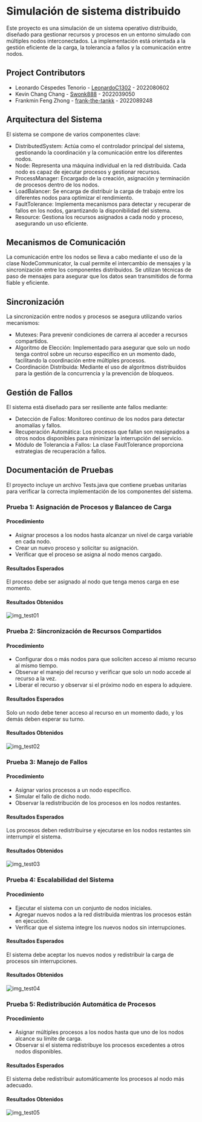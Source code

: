 # Simulación de sistema distribuido
Este proyecto es una simulación de un sistema operativo distribuido, diseñado para gestionar recursos y procesos en un entorno simulado con múltiples nodos interconectados. La implementación está orientada a la gestión eficiente de la carga, la tolerancia a fallos y la comunicación entre nodos.

## Project Contributors
- Leonardo Céspedes Tenorio - [LeonardoC1302](https://github.com/LeonardoC1302) - 2022080602
- Kevin Chang Chang - [Swonk888](https://github.com/Swonk888) - 2022039050
- Frankmin Feng Zhong - [frank-the-tankk](https://github.com/frank-the-tankk) - 2022089248

## Arquitectura del Sistema
El sistema se compone de varios componentes clave:
- DistributedSystem: Actúa como el controlador principal del sistema, gestionando la coordinación y la comunicación entre los diferentes nodos.
- Node: Representa una máquina individual en la red distribuida. Cada nodo es capaz de ejecutar procesos y gestionar recursos.
- ProcessManager: Encargado de la creación, asignación y terminación de procesos dentro de los nodos.
- LoadBalancer: Se encarga de distribuir la carga de trabajo entre los diferentes nodos para optimizar el rendimiento.
- FaultTolerance: Implementa mecanismos para detectar y recuperar de fallos en los nodos, garantizando la disponibilidad del sistema.
- Resource: Gestiona los recursos asignados a cada nodo y proceso, asegurando un uso eficiente.

## Mecanismos de Comunicación
La comunicación entre los nodos se lleva a cabo mediante el uso de la clase NodeCommunicator, la cual permite el intercambio de mensajes y la sincronización entre los componentes distribuidos. Se utilizan técnicas de paso de mensajes para asegurar que los datos sean transmitidos de forma fiable y eficiente.

## Sincronización
La sincronización entre nodos y procesos se asegura utilizando varios mecanismos:
- Mutexes: Para prevenir condiciones de carrera al acceder a recursos compartidos.
- Algoritmo de Elección: Implementado para asegurar que solo un nodo tenga control sobre un recurso específico en un momento dado, facilitando la coordinación entre múltiples procesos.
- Coordinación Distribuida: Mediante el uso de algoritmos distribuidos para la gestión de la concurrencia y la prevención de bloqueos.

## Gestión de Fallos
El sistema está diseñado para ser resiliente ante fallos mediante:
- Detección de Fallos: Monitoreo continuo de los nodos para detectar anomalías y fallos.
- Recuperación Automática: Los procesos que fallan son reasignados a otros nodos disponibles para minimizar la interrupción del servicio.
- Módulo de Tolerancia a Fallos: La clase FaultTolerance proporciona estrategias de recuperación a fallos.

## Documentación de Pruebas
El proyecto incluye un archivo Tests.java que contiene pruebas unitarias para verificar la correcta implementación de los componentes del sistema.
### Prueba 1: Asignación de Procesos y Balanceo de Carga
#### Procedimiento
- Asignar procesos a los nodos hasta alcanzar un nivel de carga variable en cada nodo.
- Crear un nuevo proceso y solicitar su asignación.
- Verificar que el proceso se asigna al nodo menos cargado.
#### Resultados Esperados
El proceso debe ser asignado al nodo que tenga menos carga en ese momento.
#### Resultados Obtenidos
![img_test01](./assets/test_01.png)

### Prueba 2: Sincronización de Recursos Compartidos
#### Procedimiento
- Configurar dos o más nodos para que soliciten acceso al mismo recurso al mismo tiempo.
- Observar el manejo del recurso y verificar que solo un nodo accede al recurso a la vez.
- Liberar el recurso y observar si el próximo nodo en espera lo adquiere.
#### Resultados Esperados
Solo un nodo debe tener acceso al recurso en un momento dado, y los demás deben esperar su turno.

#### Resultados Obtenidos
![img_test02](./assets/test_02.png)

### Prueba 3: Manejo de Fallos
#### Procedimiento
- Asignar varios procesos a un nodo específico.
- Simular el fallo de dicho nodo.
- Observar la redistribución de los procesos en los nodos restantes.

#### Resultados Esperados
Los procesos deben redistribuirse y ejecutarse en los nodos restantes sin interrumpir el sistema.
#### Resultados Obtenidos
![img_test03](./assets/test_03.png)

### Prueba 4: Escalabilidad del Sistema
#### Procedimiento
- Ejecutar el sistema con un conjunto de nodos iniciales.
- Agregar nuevos nodos a la red distribuida mientras los procesos están en ejecución.
- Verificar que el sistema integre los nuevos nodos sin interrupciones.

#### Resultados Esperados
El sistema debe aceptar los nuevos nodos y redistribuir la carga de procesos sin interrupciones.
#### Resultados Obtenidos
![img_test04](./assets/test_04.png)

### Prueba 5: Redistribución Automática de Procesos
#### Procedimiento
- Asignar múltiples procesos a los nodos hasta que uno de los nodos alcance su límite de carga.
- Observar si el sistema redistribuye los procesos excedentes a otros nodos disponibles.
#### Resultados Esperados
El sistema debe redistribuir automáticamente los procesos al nodo más adecuado.
#### Resultados Obtenidos
![img_test05](./assets/test_05.png)

